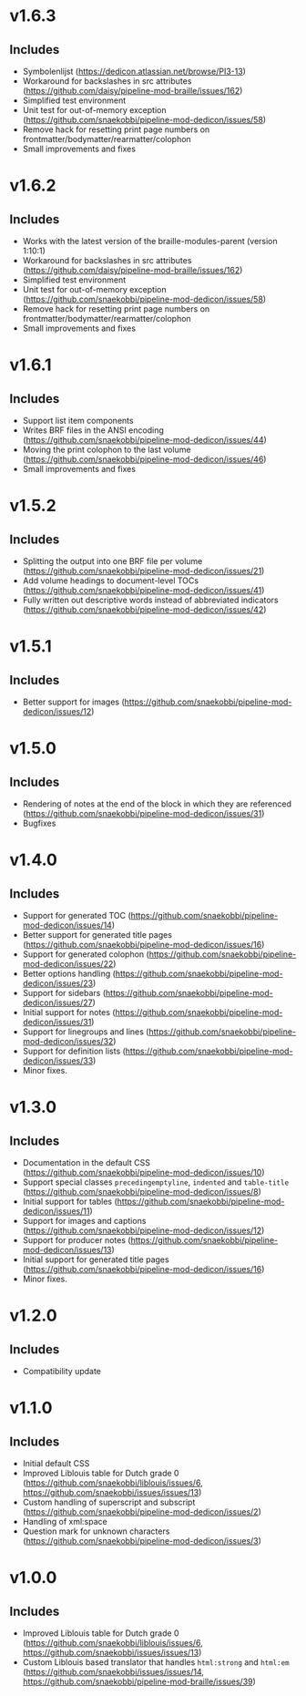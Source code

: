 v1.6.3
======

Includes
--------

- Symbolenlijst (https://dedicon.atlassian.net/browse/PI3-13)
- Workaround for backslashes in src attributes (https://github.com/daisy/pipeline-mod-braille/issues/162)
- Simplified test environment
- Unit test for out-of-memory exception (https://github.com/snaekobbi/pipeline-mod-dedicon/issues/58)
- Remove hack for resetting print page numbers on frontmatter/bodymatter/rearmatter/colophon
- Small improvements and fixes

v1.6.2
======

Includes
--------

- Works with the latest version of the braille-modules-parent (version 1:10:1)
- Workaround for backslashes in src attributes (https://github.com/daisy/pipeline-mod-braille/issues/162)
- Simplified test environment
- Unit test for out-of-memory exception (https://github.com/snaekobbi/pipeline-mod-dedicon/issues/58)
- Remove hack for resetting print page numbers on frontmatter/bodymatter/rearmatter/colophon
- Small improvements and fixes

v1.6.1
======

Includes
--------

- Support list item components
- Writes BRF files in the ANSI encoding (https://github.com/snaekobbi/pipeline-mod-dedicon/issues/44)
- Moving the print colophon to the last volume (https://github.com/snaekobbi/pipeline-mod-dedicon/issues/46)
- Small improvements and fixes

v1.5.2
======

Includes
--------

- Splitting the output into one BRF file per volume (https://github.com/snaekobbi/pipeline-mod-dedicon/issues/21)
- Add volume headings to document-level TOCs (https://github.com/snaekobbi/pipeline-mod-dedicon/issues/41)
- Fully written out descriptive words instead of abbreviated indicators
  (https://github.com/snaekobbi/pipeline-mod-dedicon/issues/42)

v1.5.1
======

Includes
--------

- Better support for images (https://github.com/snaekobbi/pipeline-mod-dedicon/issues/12)

v1.5.0
======

Includes
--------

- Rendering of notes at the end of the block in which they are referenced
  (https://github.com/snaekobbi/pipeline-mod-dedicon/issues/31)
- Bugfixes

v1.4.0
======

Includes
--------

- Support for generated TOC (https://github.com/snaekobbi/pipeline-mod-dedicon/issues/14)
- Better support for generated title pages (https://github.com/snaekobbi/pipeline-mod-dedicon/issues/16)
- Support for generated colophon (https://github.com/snaekobbi/pipeline-mod-dedicon/issues/22)
- Better options handling (https://github.com/snaekobbi/pipeline-mod-dedicon/issues/23)
- Support for sidebars (https://github.com/snaekobbi/pipeline-mod-dedicon/issues/27)
- Initial support for notes (https://github.com/snaekobbi/pipeline-mod-dedicon/issues/31)
- Support for linegroups and lines (https://github.com/snaekobbi/pipeline-mod-dedicon/issues/32)
- Support for definition lists (https://github.com/snaekobbi/pipeline-mod-dedicon/issues/33)
- Minor fixes.

v1.3.0
======

Includes
--------

- Documentation in the default CSS (https://github.com/snaekobbi/pipeline-mod-dedicon/issues/10)
- Support special classes `precedingemptyline`, `indented` and `table-title`
  (https://github.com/snaekobbi/pipeline-mod-dedicon/issues/8)
- Initial support for tables (https://github.com/snaekobbi/pipeline-mod-dedicon/issues/11)
- Support for images and captions (https://github.com/snaekobbi/pipeline-mod-dedicon/issues/12)
- Support for producer notes (https://github.com/snaekobbi/pipeline-mod-dedicon/issues/13)
- Initial support for generated title pages (https://github.com/snaekobbi/pipeline-mod-dedicon/issues/16)
- Minor fixes.

v1.2.0
======

Includes
--------

- Compatibility update

v1.1.0
======

Includes
--------

- Initial default CSS
- Improved Liblouis table for Dutch grade 0 (https://github.com/snaekobbi/liblouis/issues/6,
  https://github.com/snaekobbi/issues/issues/13)
- Custom handling of superscript and subscript (https://github.com/snaekobbi/pipeline-mod-dedicon/issues/2)
- Handling of xml:space
- Question mark for unknown characters (https://github.com/snaekobbi/pipeline-mod-dedicon/issues/3)

v1.0.0
======

Includes
--------

- Improved Liblouis table for Dutch grade 0 (https://github.com/snaekobbi/liblouis/issues/6,
  https://github.com/snaekobbi/issues/issues/13)
- Custom Liblouis based translator that handles `html:strong` and `html:em`
  (https://github.com/snaekobbi/issues/issues/14, https://github.com/snaekobbi/pipeline-mod-braille/issues/39)
